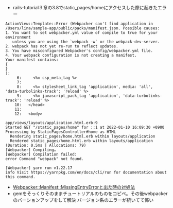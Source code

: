 - rails-tutorial３章の3.8でstatic_pages/homeにアクセスした際に起きたエラー
```
ActionView::Template::Error (Webpacker can't find application in /Users/lina/sample-app/public/packs/manifest.json. Possible causes:
1. You want to set webpacker.yml value of compile to true for your environment
   unless you are using the `webpack -w` or the webpack-dev-server.
2. webpack has not yet re-run to reflect updates.
3. You have misconfigured Webpacker's config/webpacker.yml file.
4. Your webpack configuration is not creating a manifest.
Your manifest contains:
{
}
):
     6:     <%= csp_meta_tag %>
     7: 
     8:     <%= stylesheet_link_tag 'application', media: 'all', 'data-turbolinks-track': 'reload' %>
     9:     <%= javascript_pack_tag 'application', 'data-turbolinks-track': 'reload' %>
    10:   </head>
    11: 
    12:   <body>
  
app/views/layouts/application.html.erb:9
Started GET "/static_pages/home" for ::1 at 2022-01-10 16:09:30 +0900
Processing by StaticPagesController#home as HTML
  Rendering static_pages/home.html.erb within layouts/application
  Rendered static_pages/home.html.erb within layouts/application (Duration: 0.5ms | Allocations: 79)
[Webpacker] Compiling…
[Webpacker] Compilation failed:
error Command "webpack" not found.

[Webpacker] yarn run v1.22.17
info Visit https://yarnpkg.com/en/docs/cli/run for documentation about this command.

```

- [Webpacker::Manifest::MissingEntryErrorと出た時の対処法](https://techblg.app/articles/handle-webpacker-manifest-missing-entry-error/)
- gemをそっくりそのままチュートリアルのものをコピペ。その後webpackerのバーションアップをして解決
バージョン系のエラーが続いてて怖い